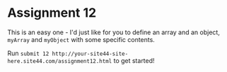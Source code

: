 # Assignment 12

This is an easy one - I'd just like for you to define an array and an object, `myArray` and `myObject` with some specific contents.

Run `submit 12 http://your-site44-site-here.site44.com/assignment12.html` to get started!
